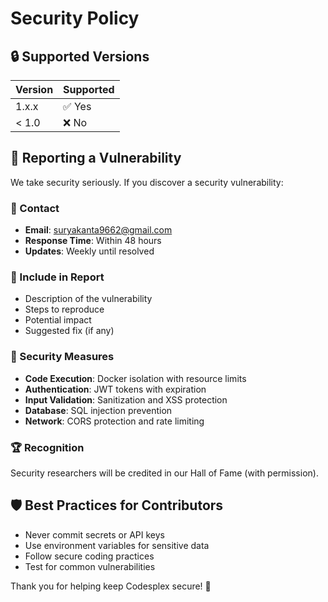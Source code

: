 # Security Policy

## 🔒 Supported Versions

| Version | Supported          |
| ------- | ------------------ |
| 1.x.x   | ✅ Yes             |
| < 1.0   | ❌ No              |

## 🚨 Reporting a Vulnerability

We take security seriously. If you discover a security vulnerability:

### 📧 Contact
- **Email**: suryakanta9662@gmail.com
- **Response Time**: Within 48 hours
- **Updates**: Weekly until resolved

### 📝 Include in Report
- Description of the vulnerability
- Steps to reproduce
- Potential impact
- Suggested fix (if any)

### 🔐 Security Measures
- **Code Execution**: Docker isolation with resource limits
- **Authentication**: JWT tokens with expiration
- **Input Validation**: Sanitization and XSS protection
- **Database**: SQL injection prevention
- **Network**: CORS protection and rate limiting

### 🏆 Recognition
Security researchers will be credited in our Hall of Fame (with permission).

## 🛡️ Best Practices for Contributors
- Never commit secrets or API keys
- Use environment variables for sensitive data
- Follow secure coding practices
- Test for common vulnerabilities

Thank you for helping keep Codesplex secure! 🙏